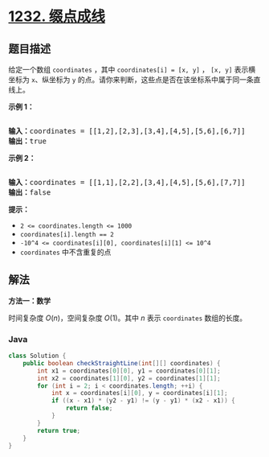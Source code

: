 # [1232. 缀点成线](https://leetcode.cn/problems/check-if-it-is-a-straight-line)

## 题目描述

<p>给定一个数组&nbsp;<code>coordinates</code>&nbsp;，其中&nbsp;<code>coordinates[i] = [x, y]</code>&nbsp;，<meta charset="UTF-8" />&nbsp;<code>[x, y]</code>&nbsp;表示横坐标为 <code>x</code>、纵坐标为 <code>y</code>&nbsp;的点。请你来判断，这些点是否在该坐标系中属于同一条直线上。</p>

<p><strong>示例 1：</strong></p>

<p><img alt="" src="https://gcore.jsdelivr.net/gh/doocs/leetcode@main/solution/1200-1299/1232.Check%20If%20It%20Is%20a%20Straight%20Line/images/untitled-diagram-2.jpg" /></p>

<pre>
<strong>输入：</strong>coordinates = [[1,2],[2,3],[3,4],[4,5],[5,6],[6,7]]
<strong>输出：</strong>true
</pre>

<p><strong>示例 2：</strong></p>

<p><strong><img alt="" src="https://gcore.jsdelivr.net/gh/doocs/leetcode@main/solution/1200-1299/1232.Check%20If%20It%20Is%20a%20Straight%20Line/images/untitled-diagram-1.jpg" /></strong></p>

<pre>
<strong>输入：</strong>coordinates = [[1,1],[2,2],[3,4],[4,5],[5,6],[7,7]]
<strong>输出：</strong>false
</pre>

<p><strong>提示：</strong></p>

<ul>
	<li><code>2 &lt;=&nbsp;coordinates.length &lt;= 1000</code></li>
	<li><code>coordinates[i].length == 2</code></li>
	<li><code>-10^4 &lt;=&nbsp;coordinates[i][0],&nbsp;coordinates[i][1] &lt;= 10^4</code></li>
	<li><code>coordinates</code>&nbsp;中不含重复的点</li>
</ul>

## 解法

**方法一：数学**

时间复杂度 $O(n)$，空间复杂度 $O(1)$。其中 $n$ 表示 `coordinates` 数组的长度。

### **Java**

```java
class Solution {
    public boolean checkStraightLine(int[][] coordinates) {
        int x1 = coordinates[0][0], y1 = coordinates[0][1];
        int x2 = coordinates[1][0], y2 = coordinates[1][1];
        for (int i = 2; i < coordinates.length; ++i) {
            int x = coordinates[i][0], y = coordinates[i][1];
            if ((x - x1) * (y2 - y1) != (y - y1) * (x2 - x1)) {
                return false;
            }
        }
        return true;
    }
}
```
